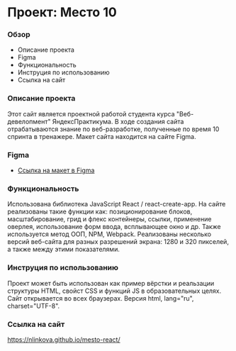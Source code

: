 # Проект: Место 10

### Обзор

- Описание проекта
- Figma
- Функциональность
- Инструция по использованию
- Ссылка на сайт

### Описание проекта

Этот сайт является проектной работой студента курса "Веб-девелопмент" ЯндексПрактикума. В ходе создания сайта отрабатываются знание по веб-разработке, полученные по время 10 спринта в тренажере. Макет сайта находится на сайте Figma.

### Figma

- [Ссылка на макет в Figma](https://www.figma.com/file/bjyvbKKJN2naO0ucURl2Z0/JavaScript.-Sprint-5?node-id=0%3A1)

### Функциональность

Использована библиотека JavaScript React / react-create-app. На сайте реализованы такие функции как: позиционирование блоков, масштабирование, грид и флекс контейнеры, ссылки, применение оверлея, использование форм ввода, всплывающее окно и др. Также используется метод ООП, NPM, Webpack. Реализованы несколько версий веб-сайта для разных разрешений экрана: 1280 и 320 пикселей, а также между этими показателями.

### Инструция по использованию

Проект может быть использован как пример вёрстки и реальзации структуры HTML, свойст CSS и функций JS в образовательных целях.
Сайт открывается во всех браузерах. Версия html, lang="ru", charset="UTF-8".

### Ссылка на сайт

https://nlinkova.github.io/mesto-react/
